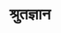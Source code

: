 ---
title: श्रुतज्ञान

type: episode

order:
  cat: choolik
  aagam: 
    position : 1
    depth: 1
  episode:
    position: 8
    depth: 2

parent:
  type: aagam

children:
  type: sutra
  count: 10

---